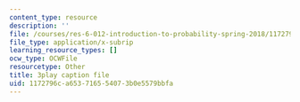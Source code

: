 ```yaml
---
content_type: resource
description: ''
file: /courses/res-6-012-introduction-to-probability-spring-2018/1172796ca653716554073b0e5579bbfa_bXmDp8R8n8U.srt
file_type: application/x-subrip
learning_resource_types: []
ocw_type: OCWFile
resourcetype: Other
title: 3play caption file
uid: 1172796c-a653-7165-5407-3b0e5579bbfa
---
```

